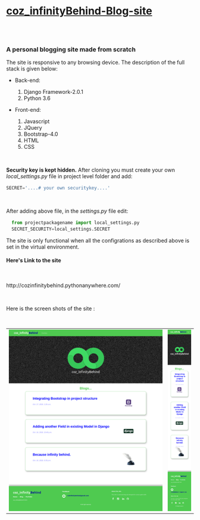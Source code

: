 <a href = "http://cozinfinitybehind.pythonanywhere.com/"><h1>coz_infinityBehind-Blog-site</h1></a><br><br>



<h3>A personal blogging site made from scratch</h3>
<p>The site is responsive to any browsing device. The description of the full stack is given below:</p>
<ul>
  <li>
    <dl> Back-end:</dl>
    <ol>
      <li>
        Django Framework-2.0.1
      </li>
      <li>
        Python 3.6
      </li>
    </ol>
  </li>
  
  <li>
    <dl> Front-end:</dl>
    <ol>
      <li>
        Javascript
      </li>
      <li>
        JQuery
      </li>
      <li>
        Bootstrap-4.0
      </li>
      <li>
        HTML
      </li>
      <li>
        CSS
      </li>
    </ol>
  </li>
</ul>
<br>
<p><b>Security key is kept hidden.</b> After cloning you must create your own <em>local_settings.py</em> file in project level folder and add:<p>
  
  ```python
  SECRET='....# your own securitykey....'
  ```
  
  <br>
 <p> After adding above file, in the <em>settings.py</em> file edit:<br>
</p>


```python
  from projectpackagename import local_settings.py
  SECRET_SECURITY=local_settings.SECRET
  ```
  
  
 <p>The site is only functional when all the configrations as described above is set in the virtual environment.</p>
 
 <h4>Here's Link to the site</h4><br>
<p> http://cozinfinitybehind.pythonanywhere.com/</p>
 <br>
 
 <p>Here is the screen shots of the site :<p><br>
  
  <table>
  <tr><td><img src="https://github.com/ron71/coz_infinityBehind-Blog-Site/blob/master/ScreenShots/Screen%20Shot%202018-10-17%20at%2007.38.33-fullpage.png"></td>
  <td>
    <img src="/ScreenShots/Screen%20Shot%202018-10-17%20at%2008.46.09-fullpage.png">
    </td>
  </tr>
  </table>
  
